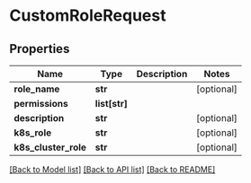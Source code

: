 # CustomRoleRequest

## Properties
Name | Type | Description | Notes
------------ | ------------- | ------------- | -------------
**role_name** | **str** |  | [optional] 
**permissions** | **list[str]** |  | 
**description** | **str** |  | [optional] 
**k8s_role** | **str** |  | [optional] 
**k8s_cluster_role** | **str** |  | [optional] 

[[Back to Model list]](../README.md#documentation-for-models) [[Back to API list]](../README.md#documentation-for-api-endpoints) [[Back to README]](../README.md)

